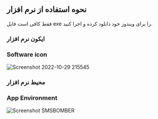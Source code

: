 <h2> نحوه استفاده از نرم افزار</h2>

فقط کافی است فایل exe را برای ویندوز خود دانلود کرده و اجرا کنید.

<h3>ایکون نرم افزار</h3>
<h3>Software icon</h3>

![Screenshot 2022-10-29 215545](https://user-images.githubusercontent.com/115124097/198847269-41f58e93-9274-4cc7-b875-2114e9a759c0.png)

<h3>محیط نرم افزار</h3>
<h3>App Environment</h3>

![Screenshot SMSBOMBER](https://user-images.githubusercontent.com/115124097/198847306-09d86d21-335a-452f-bd6e-30cb6f8a2ef2.png)
